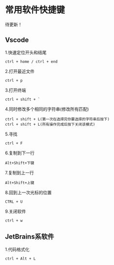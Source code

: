 # 常用软件快捷键

待更新！
<!--more-->
## Vscode

1.快速定位开头和结尾

```
ctrl + home / ctrl + end
```

2.打开最近文件

```
ctrl + p
```

3.打开终端

```
ctrl + shift + `
```

4.同时修改多个相同的字符串(修改所有匹配)

```
ctrl + shift + L(第一次在选择完你要选择的字符串后按下)
ctrl + shift + L(所有操作完成后按下关闭该模式)
```

5.寻找

```
ctrl + F
```

6.复制到下一行

```
Alt+Shift+下键
```

7.复制到上一行

```
Alt+Shift+上键
```

8.回到上一次光标的位置

```
CTRL + U
```

9.关闭软件

```
ctrl + w
```

## JetBrains系软件

1.代码格式化

```
ctrl + Alt + L
```




